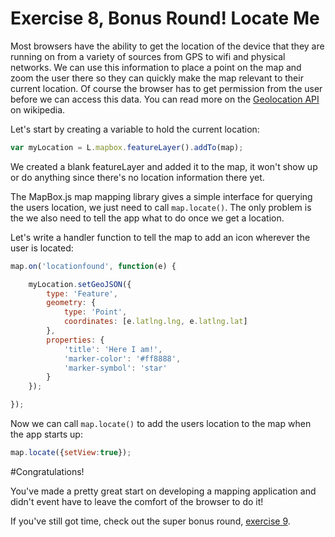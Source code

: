 # Exercise 8, Bonus Round! Locate Me

Most browsers have the ability to get the location of the device that they are running on from a variety of sources from GPS to wifi and physical networks.  We can use this information to place a point on the map and zoom the user there so they can quickly make the map relevant to their current location.  Of course the browser has to get permission from the user before we can access this data.  You can read more on the [Geolocation API](https://en.wikipedia.org/wiki/W3C_Geolocation_API) on wikipedia.

Let's start by creating a variable to hold the current location:

```javascript
var myLocation = L.mapbox.featureLayer().addTo(map);
```

We created a blank featureLayer and added it to the map, it won't show up or do anything since there's no location information there yet.

The MapBox.js map mapping library gives a simple interface for querying the users location, we just need to call `map.locate()`.  The only problem is the we also need to tell the app what to do once we get a location.  

Let's write a handler function to tell the map to add an icon wherever the user is located:

```javascript
map.on('locationfound', function(e) {

    myLocation.setGeoJSON({
        type: 'Feature',
        geometry: {
            type: 'Point',
            coordinates: [e.latlng.lng, e.latlng.lat]
        },
        properties: {
            'title': 'Here I am!',
            'marker-color': '#ff8888',
            'marker-symbol': 'star'
        }
    });

});
```

Now we can call `map.locate()` to add the users location to the map when the app starts up:

```javascript
map.locate({setView:true});
```

#Congratulations!  

You've made a pretty great start on developing a mapping application and didn't event have to leave the comfort of the browser to do it!

If you've still got time, check out the super bonus round, [exercise 9](/exercise9_super_bonus_add_directions.md).
